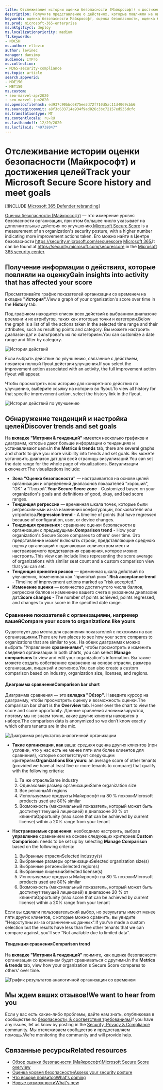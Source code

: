 ```yaml
---
title: Отслеживание истории оценки безопасности (Майкрософт) и достижения целей
description: Получите представление о действиях, которые повлияли на оценку безопасности (Майкрософт). Обнаружение тенденций и настройка целей.
keywords: оценка безопасности Майкрософт, оценка безопасности, оценка безопасности Office 365, оценка безопасности Майкрософт, Центр безопасности Microsoft 365, действия по улучшению
ms.prod: microsoft-365-enterprise
ms.mktglfcycl: deploy
ms.localizationpriority: medium
f1.keywords:
- NOCSH
ms.author: ellevin
author: levinec
manager: dansimp
audience: ITPro
ms.collection:
- M365-security-compliance
ms.topic: article
search.appverid:
- MOE150
- MET150
ms.custom:
- seo-marvel-apr2020
- seo-marvel-jun2020
ms.openlocfilehash: ed937c90bbc6875ee3d72f710d5ac11d4069cbb6
ms.sourcegitcommit: a8f3c633714e934f9ad026c3bc72157ed535dcfc
ms.translationtype: MT
ms.contentlocale: ru-RU
ms.lasthandoff: 12/29/2020
ms.locfileid: "49738047"
---
```

# <a name="track-your-microsoft-secure-score-history-and-meet-goals"></a><span data-ttu-id="73071-105">Отслеживание истории оценки безопасности (Майкрософт) и достижения целей</span><span class="sxs-lookup"><span data-stu-id="73071-105">Track your Microsoft Secure Score history and meet goals</span></span>

[!INCLUDE [Microsoft 365 Defender rebranding](../includes/microsoft-defender.md)]

<span data-ttu-id="73071-106">[Оценка безопасности (Майкрософт)](microsoft-secure-score.md) — это измерение уровня безопасности организации, при этом большее число указывает на дополнительные действия по улучшению.</span><span class="sxs-lookup"><span data-stu-id="73071-106">[Microsoft Secure Score](microsoft-secure-score.md) is a measurement of an organization's security posture, with a higher number indicating more improvement actions taken.</span></span> <span data-ttu-id="73071-107">Его можно найти в Центре безопасности https://security.microsoft.com/securescore [Microsoft 365.](overview-security-center.md)</span><span class="sxs-lookup"><span data-stu-id="73071-107">It can be found at https://security.microsoft.com/securescore in the [Microsoft 365 security center](overview-security-center.md).</span></span>

## <a name="gain-insights-into-activity-that-has-affected-your-score"></a><span data-ttu-id="73071-108">Получение информации о действиях, которые повлияли на оценку</span><span class="sxs-lookup"><span data-stu-id="73071-108">Gain insights into activity that has affected your score</span></span>

<span data-ttu-id="73071-109">Просматривайте график показателей организации со временем на вкладке **"История".**</span><span class="sxs-lookup"><span data-stu-id="73071-109">View a graph of your organization's score over time in the **History** tab.</span></span>

<span data-ttu-id="73071-110">Под графиком находится список всех действий в выбранном диапазоне времени и их атрибутов, таких как итоговые точки и категории.</span><span class="sxs-lookup"><span data-stu-id="73071-110">Below the graph is a list of all the actions taken in the selected time range and their attributes, such as resulting points and category.</span></span> <span data-ttu-id="73071-111">Вы можете настроить диапазон дат и фильтровать их по категориям.</span><span class="sxs-lookup"><span data-stu-id="73071-111">You can customize a date range and filter by category.</span></span>

![История действий](../../media/secure-score/secure-score-history-activity.png)

<span data-ttu-id="73071-113">Если выбрать действие по улучшению, связанное с действием, появится полный flyout действия улучшения.</span><span class="sxs-lookup"><span data-stu-id="73071-113">If you select the improvement action associated with an activity, the full improvement action flyout will appear.</span></span>

<span data-ttu-id="73071-114">Чтобы просмотреть всю историю для конкретного действия по улучшению, выберите ссылку на историю во flyout.</span><span class="sxs-lookup"><span data-stu-id="73071-114">To view all history for that specific improvement action, select the history link in the flyout.</span></span>

![История действий по улучшению](../../media/secure-score/secure-score-history-flyout.png)

## <a name="discover-trends-and-set-goals"></a><span data-ttu-id="73071-116">Обнаружение тенденций и настройка целей</span><span class="sxs-lookup"><span data-stu-id="73071-116">Discover trends and set goals</span></span>

<span data-ttu-id="73071-117">На **вкладке "Метрики & тенденций"** имеется несколько графиков и диаграмм, которые дают больше информации о тенденциях и устанавливают цели.</span><span class="sxs-lookup"><span data-stu-id="73071-117">In the **Metrics & trends** tab, there are several graphs and charts to give you more visibility into trends and set goals.</span></span> <span data-ttu-id="73071-118">Вы можете установить диапазон дат для всей страницы визуализаций.</span><span class="sxs-lookup"><span data-stu-id="73071-118">You can set the date range for the whole page of visualizations.</span></span> <span data-ttu-id="73071-119">Визуализации включают:</span><span class="sxs-lookup"><span data-stu-id="73071-119">The visualizations include:</span></span>

* <span data-ttu-id="73071-120">**Зона "Оценка безопасности"** — настраивается на основе целей организации и определений диапазонов показателей "хороший", "ОК" и "Плохой".</span><span class="sxs-lookup"><span data-stu-id="73071-120">**Your Secure Score zone** - Customized based on your organization's goals and definitions of good, okay, and bad score ranges.</span></span>
* <span data-ttu-id="73071-121">**Тенденция регрессии** — временная шкала точек, которые были регрессивными из-за изменений конфигурации, пользователя или устройства.</span><span class="sxs-lookup"><span data-stu-id="73071-121">**Regression trend** - A timeline of points that have regressed because of configuration, user, or device changes.</span></span>  
* <span data-ttu-id="73071-122">**Тенденция сравнения** : сравнение оценки безопасности в организации с предыдущими.</span><span class="sxs-lookup"><span data-stu-id="73071-122">**Comparison trend** - How your organization's Secure Score compares to others' over time.</span></span> <span data-ttu-id="73071-123">Это представление может включать строки, представляющие среднюю оценку организаций с одинаковым количеством мест и настраиваемого представления сравнения, которое можно настроить.</span><span class="sxs-lookup"><span data-stu-id="73071-123">This view can include lines representing the score average of organizations with similar seat count and a custom comparison view that you can set.</span></span>
* <span data-ttu-id="73071-124">**Тенденция принятия рисков** — временная шкала действий по улучшению, помеченная как "принятый риск".</span><span class="sxs-lookup"><span data-stu-id="73071-124">**Risk acceptance trend** - Timeline of improvement actions marked as "risk accepted."</span></span>
* <span data-ttu-id="73071-125">**Изменение оценки** — количество достигнутого числа баллов, регрессии баллов и изменение вашего счета в указанном диапазоне дат.</span><span class="sxs-lookup"><span data-stu-id="73071-125">**Score changes** - The number of points achieved, points regressed, and changes to your score in the specified date range.</span></span>

### <a name="compare-your-score-to-organizations-like-yours"></a><span data-ttu-id="73071-126">Сравнение показателей с организациями, например вашей</span><span class="sxs-lookup"><span data-stu-id="73071-126">Compare your score to organizations like yours</span></span>

<span data-ttu-id="73071-127">Существует два места для сравнения показателей с похожими на вас организациями.</span><span class="sxs-lookup"><span data-stu-id="73071-127">There are two places to see how your score compares to organizations that are similar to you.</span></span> <span data-ttu-id="73071-128">На обеих диаграммах можно выбрать "Управление **сравнениями",** чтобы просмотреть и изменить сведения организации.</span><span class="sxs-lookup"><span data-stu-id="73071-128">In both charts, you can select **Manage comparisons** to view and edit your organization's information.</span></span> <span data-ttu-id="73071-129">Вы также можете создать собственное сравнение на основе отрасли, размера организации, лицензий и регионов.</span><span class="sxs-lookup"><span data-stu-id="73071-129">You can also create a custom comparison based on industry, organization size, licenses, and regions.</span></span>

#### <a name="comparison-bar-chart"></a><span data-ttu-id="73071-130">Диаграмма сравнения</span><span class="sxs-lookup"><span data-stu-id="73071-130">Comparison bar chart</span></span>

<span data-ttu-id="73071-131">Диаграмма сравнения — это **вкладка "Обзор".** Наведите курсор на диаграмму, чтобы просмотреть оценку и возможность оценки.</span><span class="sxs-lookup"><span data-stu-id="73071-131">The comparison bar chart is the **Overview** tab. Hover over the chart to view the score and score opportunity.</span></span> <span data-ttu-id="73071-132">Данные сравнения анонимизируются, поэтому мы не знаем точно, какие другие клиенты находятся в наборе.</span><span class="sxs-lookup"><span data-stu-id="73071-132">The comparison data is anonymized so we don’t know exactly which others tenants are in the mix.</span></span>

![Диаграмма результатов аналогичной организации](../../media/secure-score/secure-score-comparison-bar.png)

- <span data-ttu-id="73071-134">**Такие организации, как** ваша: средняя оценка других клиентов (при условии, что у нас есть не менее пяти или более клиентов для сравнения), которые соответствуют следующим критериям:</span><span class="sxs-lookup"><span data-stu-id="73071-134">**Organizations like yours**: an average score of other tenants (provided we have at least five or more tenants to compare) that qualify with the following criteria:</span></span>
    1. <span data-ttu-id="73071-135">Та же отрасль</span><span class="sxs-lookup"><span data-stu-id="73071-135">Same industry</span></span>
    2. <span data-ttu-id="73071-136">Одинаковый размер организации</span><span class="sxs-lookup"><span data-stu-id="73071-136">Same organization size</span></span>
    3. <span data-ttu-id="73071-137">Все регионы</span><span class="sxs-lookup"><span data-stu-id="73071-137">All regions</span></span>
    4. <span data-ttu-id="73071-138">Используемые продукты Майкрософт на 80 % похожи</span><span class="sxs-lookup"><span data-stu-id="73071-138">Microsoft products used are 80% similar</span></span>
    5. <span data-ttu-id="73071-139">Возможность (максимальный показатель, который может быть достигнут текущей лицензией) в диапазоне 20 % от клиента</span><span class="sxs-lookup"><span data-stu-id="73071-139">Opportunity (max score that can be achieved by current license) within a 20% range from your tenant</span></span>

- <span data-ttu-id="73071-140">**Настраиваемые сравнения**: необходимо настроить, выбрав **управление** сравнением на основе следующих критериев:</span><span class="sxs-lookup"><span data-stu-id="73071-140">**Custom Comparison**: needs to be set up by selecting **Manage Comparison** based on the following criteria:</span></span>
    1. <span data-ttu-id="73071-141">Выбранные отрасли</span><span class="sxs-lookup"><span data-stu-id="73071-141">Selected industry(s)</span></span>
    2. <span data-ttu-id="73071-142">Выбранные размеры организации</span><span class="sxs-lookup"><span data-stu-id="73071-142">Selected organization size(s)</span></span>
    3. <span data-ttu-id="73071-143">Выбранные регионы</span><span class="sxs-lookup"><span data-stu-id="73071-143">Selected region(s)</span></span>
    4. <span data-ttu-id="73071-144">Выбранные лицензии</span><span class="sxs-lookup"><span data-stu-id="73071-144">Selected license(s)</span></span>
    5. <span data-ttu-id="73071-145">Используемые продукты Майкрософт на 80 % похожи</span><span class="sxs-lookup"><span data-stu-id="73071-145">Microsoft products used are 80% similar</span></span>
    6. <span data-ttu-id="73071-146">Возможность (максимальный показатель, который может быть достигнут текущей лицензией) в диапазоне 20 % от клиента</span><span class="sxs-lookup"><span data-stu-id="73071-146">Opportunity (max score that can be achieved by current license) within a 20% range from your tenant</span></span>

<span data-ttu-id="73071-147">Если вы сделали пользовательский выбор, но результаты имеют менее пяти других клиентов, с которые можно сравнить, вы увидите "Недоступны из-за ограниченных данных".</span><span class="sxs-lookup"><span data-stu-id="73071-147">If you've made a custom selection but the results have less than five other tenants that we can compare against, you'll see “Not available due to limited data”.</span></span>

#### <a name="comparison-trend"></a><span data-ttu-id="73071-148">Тенденция сравнения</span><span class="sxs-lookup"><span data-stu-id="73071-148">Comparison trend</span></span>

<span data-ttu-id="73071-149">На **вкладке "Метрики & тенденций"** поимите, как оценка безопасности организации со временем будет сравниваться с другими.</span><span class="sxs-lookup"><span data-stu-id="73071-149">In the **Metrics & trends** tab, view how your organization's Secure Score compares to others' over time.</span></span>

![График результатов аналогичной организации со временем](../../media/secure-score/secure-score-comparison-trend.png)

## <a name="we-want-to-hear-from-you"></a><span data-ttu-id="73071-151">Мы ждем ваших отзывов!</span><span class="sxs-lookup"><span data-stu-id="73071-151">We want to hear from you</span></span>

<span data-ttu-id="73071-152">Если у вас есть какие-либо проблемы, дайте нам знать, опубликовав в сообществе по [безопасности, & соответствия требованиям.](https://techcommunity.microsoft.com/t5/Security-Privacy-Compliance/bd-p/security_privacy)</span><span class="sxs-lookup"><span data-stu-id="73071-152">If you have any issues, let us know by posting in the [Security, Privacy & Compliance](https://techcommunity.microsoft.com/t5/Security-Privacy-Compliance/bd-p/security_privacy) community.</span></span> <span data-ttu-id="73071-153">Мы отслеживаем сообщество и предоставляем помощь.</span><span class="sxs-lookup"><span data-stu-id="73071-153">We're monitoring the community and will provide help.</span></span>

## <a name="related-resources"></a><span data-ttu-id="73071-154">Связанные ресурсы</span><span class="sxs-lookup"><span data-stu-id="73071-154">Related resources</span></span>

- [<span data-ttu-id="73071-155">Обзор оценки безопасности (Майкрософт)</span><span class="sxs-lookup"><span data-stu-id="73071-155">Microsoft Secure Score overview</span></span>](microsoft-secure-score.md)
- [<span data-ttu-id="73071-156">Оценка уровня безопасности</span><span class="sxs-lookup"><span data-stu-id="73071-156">Assess your security posture</span></span>](microsoft-secure-score-improvement-actions.md)
- [<span data-ttu-id="73071-157">Что вскоре появится</span><span class="sxs-lookup"><span data-stu-id="73071-157">What's coming</span></span>](microsoft-secure-score-whats-coming.md)
- [<span data-ttu-id="73071-158">Новые возможности</span><span class="sxs-lookup"><span data-stu-id="73071-158">What's new</span></span>](microsoft-secure-score-whats-new.md)
